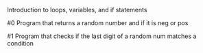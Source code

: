 Introduction to loops, variables, and if statements

#0 Program that returns a random number and if it is neg or pos

#1 Program that checks if the last digit of a random num matches a condition
